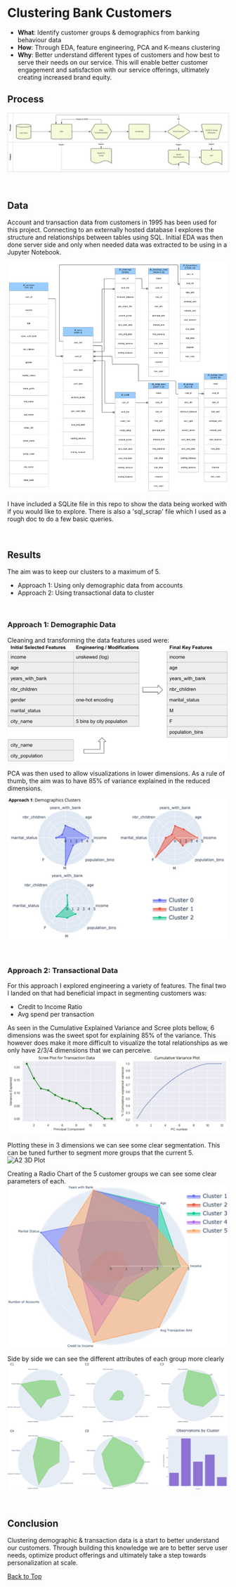 # **Clustering Bank Customers**

- **What**: Identify customer groups & demographics from banking behaviour data
- **How**: Through EDA, feature engineering, PCA and K-means clustering 
- **Why**: Better understand different types of customers and how best to serve their needs on our service. This will enable better customer engagement and satisfaction with our service offerings, ultimately creating increased brand equity. 

## **Process**
![Process Flow](output/content/clustering_flow.jpg)

<br>

## **Data**
Account and transaction data from customers in 1995 has been used for this project. Connecting to an externally hosted database I explores the structure and relationships between tables using SQL. Initial EDA was then done server side and only when needed data was extracted to be using in a Jupyter Notebook. 

![DB Tables](output/content/db_map.png)

I have included a SQLite file in this repo to show the data being worked with if you would like to explore. There is also a 'sql_scrap' file which I used as a rough doc to do a few basic queries. 

<br>

## **Results**
The aim was to keep our clusters to a maximum of 5. 

- Approach 1: Using only demographic data from accounts
- Approach 2: Using transactional data to cluster

<br>

### **Approach 1:** Demographic Data
Cleaning and transforming the data features used were: 
![A1 Features](output/content/1_feat_eng.png)

PCA was then used to allow visualizations in lower dimensions. As a rule of thumb, the aim was to have 85% of variance explained in the reduced dimensions. 

![A1 Radial Chart](output/content/1_radial.jpg)

<br>

### **Approach 2:** Transactional Data
For this approach I explored engineering a variety of features. The final two I landed on that had beneficial impact in segmenting customers was: 
- Credit to Income Ratio
- Avg spend per transaction

As seen in the Cumulative Explained Variance and Scree plots bellow, 6 dimensions was the sweet spot for explaining 85% of the variance. This however does make it more difficult to visualize the total relationships as we only have 2/3/4 dimensions that we can perceive. 
![PCA](output/content/2_PCA.jpg)

Plotting these in 3 dimensions we can see some clear segmentation. This can be tuned further to segment more groups that the current 5. 
![A2 3D Plot](output/content/2_rotate.gif)

Creating a Radio Chart of the 5 customer groups we can see some clear parameters of each. 
![A2 Radial Chart](output/content/2_radar_combo_resize.jpg)

Side by side we can see the different attributes of each group more clearly
![A2 Radial Chart](output/content/2_radio_6.png)

<br>

## Conclusion
Clustering demographic & transaction data is a start to better understand our customers. Through building this knowledge we are to better serve user needs, optimize product offerings and ultimately take a step towards personalization at scale. 

[Back to Top](https://github.com/The-Powder-of-Data/Clustering_Customers#clustering-bank-customers)